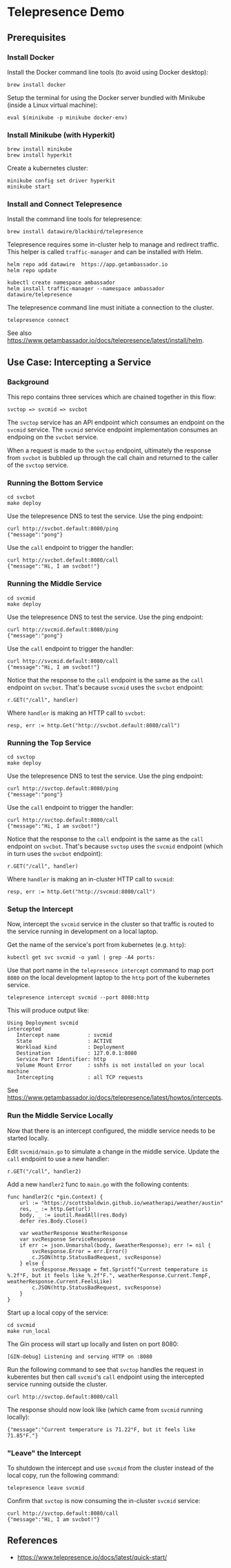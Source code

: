 # Telepresence Demo

## Prerequisites

### Install Docker

Install the Docker command line tools (to avoid using Docker desktop):

```
brew install docker
```

Setup the terminal for using the Docker server bundled with Minikube (inside a Linux virtual machine):

```
eval $(minikube -p minikube docker-env)
```

### Install Minikube (with Hyperkit)

```
brew install minikube
brew install hyperkit
```

Create a kubernetes cluster:

```
minikube config set driver hyperkit
minikube start
```

### Install and Connect Telepresence

Install the command line tools for telepresence:

```
brew install datawire/blackbird/telepresence
```

Telepresence requires some in-cluster help to manage and redirect traffic. This helper is called `traffic-manager` and can be installed with Helm.

```
helm repo add datawire  https://app.getambassador.io
helm repo update

kubectl create namespace ambassador
helm install traffic-manager --namespace ambassador datawire/telepresence
```

The telepresence command line must initiate a connection to the cluster.

```
telepresence connect
```

See also https://www.getambassador.io/docs/telepresence/latest/install/helm.

## Use Case: Intercepting a Service

### Background

This repo contains three services which are chained together in this flow:

```
svctop => svcmid => svcbot
```

The `svctop` service has an API endpoint which consumes an endpoint on the `svcmid` service. The `svcmid` service endpoint implementation consumes an endpoing on the `svcbot` service.

When a request is made to the `svctop` endpoint, ultimately the response from `svcbot` is bubbled up through the call chain and returned to the caller of the `svctop` service.


### Running the Bottom Service

```
cd svcbot
make deploy
```

Use the telepresence DNS to test the service. Use the ping endpoint:

```
curl http://svcbot.default:8080/ping
{"message":"pong"}
```

Use the `call` endpoint to trigger the handler:

```
curl http://svcbot.default:8080/call
{"message":"Hi, I am svcbot!"}
```

### Running the Middle Service

```
cd svcmid
make deploy
```

Use the telepresence DNS to test the service. Use the ping endpoint:

```
curl http://svcmid.default:8080/ping
{"message":"pong"}
```

Use the `call` endpoint to trigger the handler:

```
curl http://svcmid.default:8080/call
{"message":"Hi, I am svcbot!"}
```

Notice that the response to the `call` endpoint is the same as the `call` endpoint on `svcbot`. That's because `svcmid` uses the `svcbot` endpoint:

```
r.GET("/call", handler)
```

Where `handler` is making an HTTP call to `svcbot`:

```
resp, err := http.Get("http://svcbot.default:8080/call")
```

### Running the Top Service

```
cd svctop
make deploy
```

Use the telepresence DNS to test the service. Use the ping endpoint:

```
curl http://svctop.default:8080/ping
{"message":"pong"}
```

Use the `call` endpoint to trigger the handler:

```
curl http://svctop.default:8080/call
{"message":"Hi, I am svcbot!"}
```

Notice that the response to the `call` endpoint is the same as the `call` endpoint on `svcbot`. That's because `svctop` uses the `svcmid` endpoint (which in turn uses the `svcbot` endpoint):

```
r.GET("/call", handler)
```

Where `handler` is making an in-cluster HTTP call to `svcmid`:

```
resp, err := http.Get("http://svcmid:8080/call")
```

### Setup the Intercept

Now, intercept the `svcmid` service in the cluster so that traffic is routed to the service running in development on a local laptop.

Get the name of the service's port from kubernetes (e.g. `http`):

```
kubectl get svc svcmid -o yaml | grep -A4 ports:
```

Use that port name in the `telepresence intercept` command to map port `8080` on the local development laptop to the `http` port of the kubernetes service.

```
telepresence intercept svcmid --port 8080:http
```

This will produce output like:

```
Using Deployment svcmid
intercepted
   Intercept name         : svcmid
   State                  : ACTIVE
   Workload kind          : Deployment
   Destination            : 127.0.0.1:8080
   Service Port Identifier: http
   Volume Mount Error     : sshfs is not installed on your local machine
   Intercepting           : all TCP requests
```

See https://www.getambassador.io/docs/telepresence/latest/howtos/intercepts.

### Run the Middle Service Locally

Now that there is an intercept configured, the middle service needs to be started locally.

Edit `svcmid/main.go` to simulate a change in the middle service. Update the `call` endpoint to use a new handler:

```
r.GET("/call", handler2)
```

Add a new `handler2` func to `main.go` with the following contents:

```
func handler2(c *gin.Context) {
	url := "https://scottsbaldwin.github.io/weatherapi/weather/austin"
	res, _ := http.Get(url)
	body, _ := ioutil.ReadAll(res.Body)
	defer res.Body.Close()

	var weatherResponse WeatherResponse
	var svcResponse ServiceResponse
	if err := json.Unmarshal(body, &weatherResponse); err != nil {
		svcResponse.Error = err.Error()
		c.JSON(http.StatusBadRequest, svcResponse)
	} else {
		svcResponse.Message = fmt.Sprintf("Current temperature is %.2f°F, but it feels like %.2f°F.", weatherResponse.Current.TempF, weatherResponse.Current.FeelsLike)
		c.JSON(http.StatusBadRequest, svcResponse)
	}
}
```

Start up a local copy of the service:

```
cd svcmid
make run_local
```

The Gin process will start up locally and listen on port 8080:

```
[GIN-debug] Listening and serving HTTP on :8080
```

Run the following command to see that `svctop` handles the request in kuberentes but then call `svcmid`'s `call` endpoint using the intercepted service running outside the cluster.

```
curl http://svctop.default:8080/call
```

The response should now look like (which came from `svcmid` running locally):

```
{"message":"Current temperature is 71.22°F, but it feels like 71.85°F."}
```

### "Leave" the Intercept

To shutdown the intercept and use `svcmid` from the cluster instead of the local copy, run the following command:

```
telepresence leave svcmid
```

Confirm that `svctop` is now consuming the in-cluster `svcmid` service:

```
curl http://svctop.default:8080/call
{"message":"Hi, I am svcbot!"}
```

## References

- https://www.telepresence.io/docs/latest/quick-start/